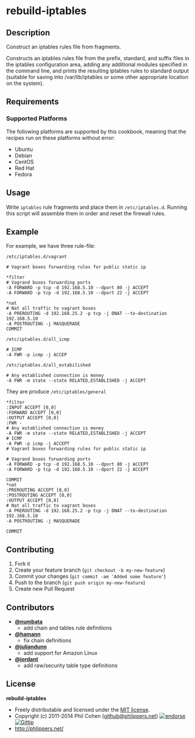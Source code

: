 # rebuild-iptables

## Description

Construct an iptables rules file from fragments.

Constructs an iptables rules file from the prefix, standard, and suffix files in the iptables configuration area, adding any additional modules specified in the command line, and prints the resulting iptables rules to standard output (suitable for saving into /var/lib/iptables or some other appropriate location on the system).


## Requirements

### Supported Platforms

The following platforms are supported by this cookbook, meaning that the recipes run on these platforms without error:

* Ubuntu
* Debian
* CentOS
* Red Hat
* Fedora



## Usage

Write `iptables` rule fragments and place them in `/etc/iptables.d`. Running this script will assemble them in order and reset the firewall rules.

## Example

For example, we have three rule-file:

`/etc/iptables.d/vagrant`

    # Vagrant boxes forwarding rules for public static ip

    *filter
    # Vagrand boxes forwarding ports
    -A FORWARD -p tcp -d 192.168.5.10 --dport 80 -j ACCEPT
    -A FORWARD -p tcp -d 192.168.5.10 --dport 22 -j ACCEPT

    *nat
    # Nat all traffic to vagrant boxes
    -A PREROUTING -d 192.168.25.2 -p tcp -j DNAT --to-destination 192.168.5.10
    -A POSTROUTING -j MASQUERADE
    COMMIT

`/etc/iptables.d/all_icmp`

    # ICMP
    -A FWR -p icmp -j ACCEP

`/etc/iptables.d/all_estabilished`

    # Any established connection is money
    -A FWR -m state --state RELATED,ESTABLISHED -j ACCEPT

They are produce `/etc/iptables/general`

    *filter
    :INPUT ACCEPT [0,0]
    :FORWARD ACCEPT [0,0]
    :OUTPUT ACCEPT [0,0]
    :FWR -
    # Any established connection is money
    -A FWR -m state --state RELATED,ESTABLISHED -j ACCEPT
    # ICMP
    -A FWR -p icmp -j ACCEPT
    # Vagrant boxes forwarding rules for public static ip

    # Vagrand boxes forwarding ports
    -A FORWARD -p tcp -d 192.168.5.10 --dport 80 -j ACCEPT
    -A FORWARD -p tcp -d 192.168.5.10 --dport 22 -j ACCEPT

    COMMIT
    *nat
    :PREROUTING ACCEPT [0,0]
    :POSTROUTING ACCEPT [0,0]
    :OUTPUT ACCEPT [0,0]
    # Nat all traffic to vagrant boxes
    -A PREROUTING -d 192.168.25.2 -p tcp -j DNAT --to-destination 192.168.5.10
    -A POSTROUTING -j MASQUERADE

    COMMIT


## Contributing

1. Fork it
2. Create your feature branch (`git checkout -b my-new-feature`)
3. Commit your changes (`git commit -am 'Added some feature'`)
4. Push to the branch (`git push origin my-new-feature`)
5. Create new Pull Request


## Contributors

* **[@numbata](https://github.com/numbata)**
    * add chain and tables rule definitions
* **[@hamann](https://github.com/hamann)**
    * fix chain definitions
* **[@juliandunn](https://github.com/juliandunn)**
    * add support for Amazon Linux
* **[@jordant](https://github.com/jordant)**
    * add raw/security table type definitions


## License

**rebuild-iptables**

* Freely distributable and licensed under the [MIT license](http://phlipper.mit-license.org/2011-2014/license.html).
* Copyright (c) 2011-2014 Phil Cohen (github@phlippers.net) [![endorse](http://api.coderwall.com/phlipper/endorsecount.png)](http://coderwall.com/phlipper)  [![Gittip](http://img.shields.io/gittip/phlipper.png)](https://www.gittip.com/phlipper/)
* http://phlippers.net/
